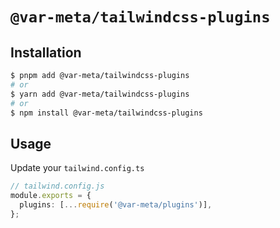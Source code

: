 # `@var-meta/tailwindcss-plugins`

## Installation

```sh
$ pnpm add @var-meta/tailwindcss-plugins
# or
$ yarn add @var-meta/tailwindcss-plugins
# or
$ npm install @var-meta/tailwindcss-plugins
```

## Usage

Update your `tailwind.config.ts`

```ts
// tailwind.config.js
module.exports = {
  plugins: [...require('@var-meta/plugins')],
};
```
